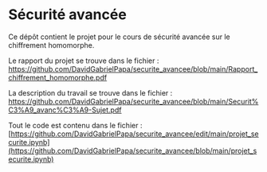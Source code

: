 # Sécurité avancée

Ce dépôt contient le projet pour le cours de sécurité avancée sur le chiffrement homomorphe.

Le rapport du projet se trouve dans le fichier : https://github.com/DavidGabrielPapa/securite_avancee/blob/main/Rapport_chiffrement_homomorphe.pdf

La description du travail se trouve dans le fichier : https://github.com/DavidGabrielPapa/securite_avancee/blob/main/Securit%C3%A9_avanc%C3%A9-Sujet.pdf

Tout le code est contenu dans le fichier : [https://github.com/DavidGabrielPapa/securite_avancee/edit/main/projet_securite.ipynb](https://github.com/DavidGabrielPapa/securite_avancee/blob/main/projet_securite.ipynb)
